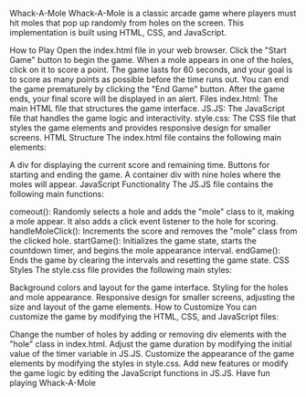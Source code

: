 Whack-A-Mole
Whack-A-Mole is a classic arcade game where players must hit moles that pop up randomly from holes on the screen. This implementation is built using HTML, CSS, and JavaScript.

How to Play
Open the index.html file in your web browser.
Click the "Start Game" button to begin the game.
When a mole appears in one of the holes, click on it to score a point.
The game lasts for 60 seconds, and your goal is to score as many points as possible before the time runs out.
You can end the game prematurely by clicking the "End Game" button.
After the game ends, your final score will be displayed in an alert.
Files
index.html: The main HTML file that structures the game interface.
JS.JS: The JavaScript file that handles the game logic and interactivity.
style.css: The CSS file that styles the game elements and provides responsive design for smaller screens.
HTML Structure
The index.html file contains the following main elements:

A div for displaying the current score and remaining time.
Buttons for starting and ending the game.
A container div with nine holes where the moles will appear.
JavaScript Functionality
The JS.JS file contains the following main functions:

comeout(): Randomly selects a hole and adds the "mole" class to it, making a mole appear. It also adds a click event listener to the hole for scoring.
handleMoleClick(): Increments the score and removes the "mole" class from the clicked hole.
startGame(): Initializes the game state, starts the countdown timer, and begins the mole appearance interval.
endGame(): Ends the game by clearing the intervals and resetting the game state.
CSS Styles
The style.css file provides the following main styles:

Background colors and layout for the game interface.
Styling for the holes and mole appearance.
Responsive design for smaller screens, adjusting the size and layout of the game elements.
How to Customize
You can customize the game by modifying the HTML, CSS, and JavaScript files:

Change the number of holes by adding or removing div elements with the "hole" class in index.html.
Adjust the game duration by modifying the initial value of the timer variable in JS.JS.
Customize the appearance of the game elements by modifying the styles in style.css.
Add new features or modify the game logic by editing the JavaScript functions in JS.JS.
Have fun playing Whack-A-Mole